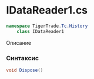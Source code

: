 
# IDataReader1.cs
```csharp
namespace TigerTrade.Tc.History  
    class IDataReader1
```

Описание

### Синтаксис
```csharp
void Dispose()
```


                    
                    